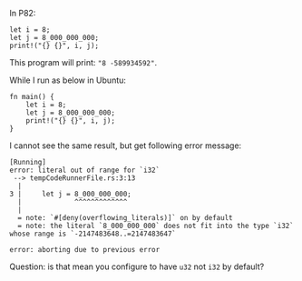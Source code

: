 In P82:

```
let i = 8;
let j = 8_000_000_000;
print!("{} {}", i, j);
```

This program will print: ``"8 -589934592"``.

While I run as below in Ubuntu:

```
fn main() {
    let i = 8;
    let j = 8_000_000_000;
    print!("{} {}", i, j);
}
```

I cannot see the same result, but get following error message:

```
[Running]
error: literal out of range for `i32`
 --> tempCodeRunnerFile.rs:3:13
  |
3 |     let j = 8_000_000_000;
  |             ^^^^^^^^^^^^^
  |
  = note: `#[deny(overflowing_literals)]` on by default
  = note: the literal `8_000_000_000` does not fit into the type `i32` whose range is `-2147483648..=2147483647`

error: aborting due to previous error
```

Question: is that mean you configure to have `u32` not `i32` by default?